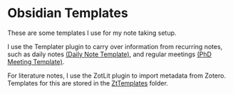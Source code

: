 # Obsidian Templates
These are some templates I use for my note taking setup.

I use the Templater plugin to carry over information from recurring notes, such as daily notes [(Daily Note Template)](Daily%20Note%20Template.md), and regular meetings [(PhD Meeting Template)](PhD%20Meeting%20Template.md).

For literature notes, I use the ZotLit plugin to import metadata from Zotero. Templates for this are stored in the [ZtTemplates](ZtTemplates) folder.